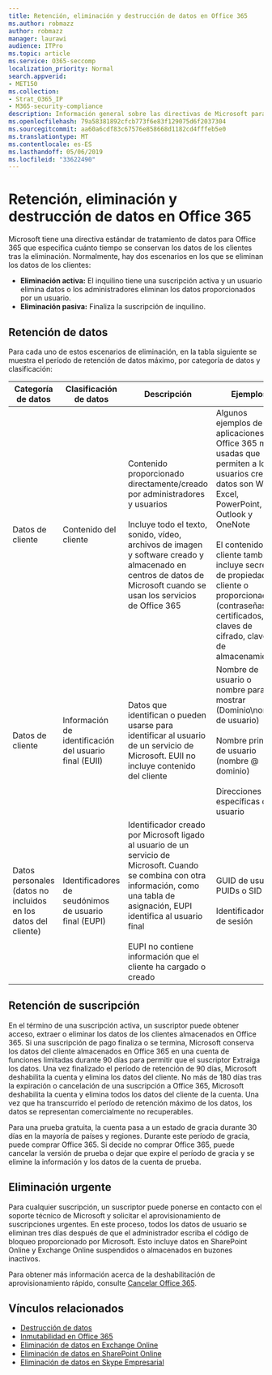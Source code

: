 ```yaml
---
title: Retención, eliminación y destrucción de datos en Office 365
ms.author: robmazz
author: robmazz
manager: laurawi
audience: ITPro
ms.topic: article
ms.service: O365-seccomp
localization_priority: Normal
search.appverid:
- MET150
ms.collection:
- Strat_O365_IP
- M365-security-compliance
description: Información general sobre las directivas de Microsoft para Office 365 relativas a la retención, eliminación y destrucción de datos.
ms.openlocfilehash: 79a58381892cfcb773f6e83f129075d6f2037304
ms.sourcegitcommit: aa60a6cdf83c67576e858668d1182cd4fffeb5e0
ms.translationtype: MT
ms.contentlocale: es-ES
ms.lasthandoff: 05/06/2019
ms.locfileid: "33622490"
---
```

# <a name="data-retention-deletion-and-destruction-in-office-365"></a>Retención, eliminación y destrucción de datos en Office 365

Microsoft tiene una directiva estándar de tratamiento de datos para Office 365 que especifica cuánto tiempo se conservan los datos de los clientes tras la eliminación. Normalmente, hay dos escenarios en los que se eliminan los datos de los clientes:

- **Eliminación activa:** El inquilino tiene una suscripción activa y un usuario elimina datos o los administradores eliminan los datos proporcionados por un usuario.
- **Eliminación pasiva:** Finaliza la suscripción de inquilino.

## <a name="data-retention"></a>Retención de datos

Para cada uno de estos escenarios de eliminación, en la tabla siguiente se muestra el período de retención de datos máximo, por categoría de datos y clasificación:

| Categoría de datos | Clasificación de datos | Descripción | Ejemplos | Período de retención |
|-----------------|-----------------|-----------------|----------------------------------|-------------------------------|
| Datos de cliente | Contenido del cliente| Contenido proporcionado directamente/creado por administradores y usuarios <br><br> Incluye todo el texto, sonido, vídeo, archivos de imagen y software creado y almacenado en centros de datos de Microsoft cuando se usan los servicios de Office 365 | Algunos ejemplos de las aplicaciones de Office 365 más usadas que permiten a los usuarios crear datos son Word, Excel, PowerPoint, Outlook y OneNote <br><br> El contenido del cliente también incluye secretos de propiedad del cliente o proporcionados (contraseñas, certificados, claves de cifrado, claves de almacenamiento) | **Escenario de eliminación activa:** como máximo 30 días <br><br> **Escenario de eliminación pasiva:** como máximo 180 días |
| Datos de cliente | Información de identificación del usuario final (EUII) | Datos que identifican o pueden usarse para identificar al usuario de un servicio de Microsoft. EUII no incluye contenido del cliente | Nombre de usuario o nombre para mostrar (Dominio\nombre de usuario) <br><br> Nombre principal de usuario (nombre @ dominio) <br><br>  Direcciones IP específicas del usuario | **Escenario de eliminación activa:** como máximo de 180 días (solo una acción de administrador de inquilinos) <br><br> **Escenario de eliminación pasiva:** como máximo 180 días |
| Datos personales <br> (datos no incluidos en los datos del cliente) | Identificadores de seudónimos de usuario final (EUPI) | Identificador creado por Microsoft ligado al usuario de un servicio de Microsoft. Cuando se combina con otra información, como una tabla de asignación, EUPI identifica al usuario final <br><br> EUPI no contiene información que el cliente ha cargado o creado | GUID de usuario, PUIDs o SID <br><br> Identificadores de sesión | **Escenario de eliminación activa:** como máximo 30 días <br><br> **Escenario de eliminación pasiva:** como máximo 180 días |

## <a name="subscription-retention"></a>Retención de suscripción

En el término de una suscripción activa, un suscriptor puede obtener acceso, extraer o eliminar los datos de los clientes almacenados en Office 365. Si una suscripción de pago finaliza o se termina, Microsoft conserva los datos del cliente almacenados en Office 365 en una cuenta de funciones limitadas durante 90 días para permitir que el suscriptor Extraiga los datos. Una vez finalizado el período de retención de 90 días, Microsoft deshabilita la cuenta y elimina los datos del cliente. No más de 180 días tras la expiración o cancelación de una suscripción a Office 365, Microsoft deshabilita la cuenta y elimina todos los datos del cliente de la cuenta. Una vez que ha transcurrido el período de retención máximo de los datos, los datos se representan comercialmente no recuperables.

Para una prueba gratuita, la cuenta pasa a un estado de gracia durante 30 días en la mayoría de países y regiones. Durante este período de gracia, puede comprar Office 365. Si decide no comprar Office 365, puede cancelar la versión de prueba o dejar que expire el período de gracia y se elimine la información y los datos de la cuenta de prueba.

## <a name="expedited-deletion"></a>Eliminación urgente

Para cualquier suscripción, un suscriptor puede ponerse en contacto con el soporte técnico de Microsoft y solicitar el aprovisionamiento de suscripciones urgentes. En este proceso, todos los datos de usuario se eliminan tres días después de que el administrador escriba el código de bloqueo proporcionado por Microsoft. Esto incluye datos en SharePoint Online y Exchange Online suspendidos o almacenados en buzones inactivos.

Para obtener más información acerca de la deshabilitación de aprovisionamiento rápido, consulte [Cancelar Office 365](https://support.office.com/article/Cancel-Office-365-for-business-b1bc0bef-4608-4601-813a-cdd9f746709a).

## <a name="related-links"></a>Vínculos relacionados
- [Destrucción de datos](office-365-data-destruction.md)
- [Inmutabilidad en Office 365](office-365-data-immutability.md)
- [Eliminación de datos en Exchange Online](office-365-exchange-online-data-deletion.md)
- [Eliminación de datos en SharePoint Online](office-365-sharepoint-online-data-deletion.md)
- [Eliminación de datos en Skype Empresarial](office-365-skype-data-deletion.md)